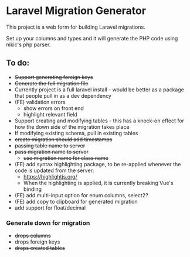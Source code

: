 # Laravel Migration Generator
This project is a web form for building Laravel migrations.

Set up your columns and types and it will generate the PHP code using nikic's php parser.

## To do:
* ~~Support generating foreign keys~~
* ~~Generate the full migration file~~
* Currently project is a full laravel install - would be better as a package that people pull in as a dev dependency
* (FE) validation errors
    * show errors on front end
    * highlight relevant field
* Support creating and modifying tables - this has a knock-on effect for how the down side of the migration takes place
* If modifying existing schema, pull in existing tables
* ~~create migration should add timestamps~~
* ~~passing table name to server~~
* ~~pass migration name to server~~
    * ~~use migration name for class name~~
* (FE) add syntax highlighting package, to be re-applied whenever the code is updated from the server:
    * https://highlightjs.org/
    * When the highlighting is applied, it is currently breaking Vue's binding
* (FE) add multi-input option for enum columns, select2?
* (FE) add copy to clipboard for generated migration
* add support for float/decimal

### Generate down for migration
* ~~drops columns~~
* drops foreign keys
* ~~drops created tables~~ 
